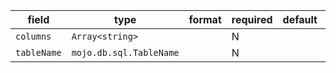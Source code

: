 | field | type | format | required | default | description |
|---|---|---|---|---|---|
| `columns` | `Array<string>` |  | N |  |
| `tableName` | `mojo.db.sql.TableName` |  | N |  |  |
